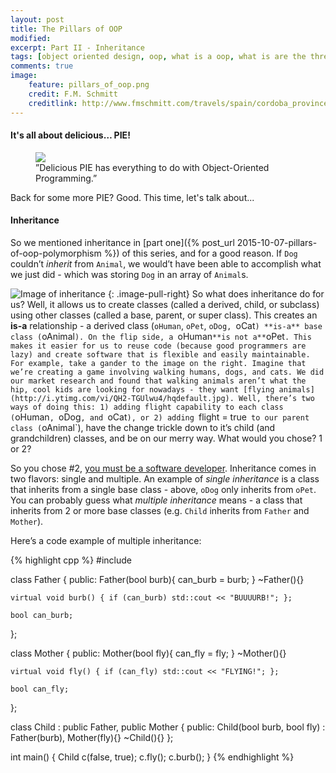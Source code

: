 ```yaml
---
layout: post
title: The Pillars of OOP
modified:
excerpt: Part II - Inheritance
tags: [object oriented design, oop, what is a oop, what is are the three pillars of object oriented design, encapsulation, polymorpish, inheritance, oop in c++, PIE, three pillars of oop, tutorial on OOP, programming, programming languages]
comments: true
image:
    feature: pillars_of_oop.png
    credit: F.M. Schmitt
    creditlink: http://www.fmschmitt.com/travels/spain/cordoba_province/cordoba-mosque/FirstExpansion.html
---
```


#### It's all about delicious… PIE!

<figure>
    <a href="http://www.epicurious.com/images/articlesguides/seasonalcooking/winter/key-lime-pie.jpg"><img src="http://www.epicurious.com/images/articlesguides/seasonalcooking/winter/key-lime-pie.jpg"></a>
    <figcaption>”Delicious PIE has everything to do with Object-Oriented Programming.”</figcaption>
</figure>

Back for some more PIE? Good. This time, let's talk about...

#### Inheritance

So we mentioned inheritance in [part one]({% post_url 2015-10-07-pillars-of-oop-polymorphism %}) of this series, and for a good reason. If `Dog` couldn’t *inherit* from `Animal`, we would’t have been able to accomplish what we just did   - which was storing `Dog` in an array of `Animal`s.

![Image of inheritance](http://www.derekyu.com/tigs/forums/tutorials/gmtut/gmtut-008.png)
{: .image-pull-right}
So what does inheritance do for us? Well, it allows us to create classes (called a derived, child, or subclass) using other classes (called a base, parent, or super class). This creates an **is-a** relationship - a derived class (`oHuman`, `oPet`, `oDog, `oCat`) **is-a** base class (`oAnimal`). On the flip side, a `oHuman` **is not a** `oPet`. This makes it easier for us to reuse code (because good programmers are lazy) and create software that is flexible and easily maintainable. For example, take a gander to the image on the right. Imagine that we’re creating a game involving walking humans, dogs, and cats. We did our market research and found that walking animals aren’t what the hip, cool kids are looking for nowadays - they want [flying animals](http://i.ytimg.com/vi/QH2-TGUlwu4/hqdefault.jpg). Well, there’s two ways of doing this: 1) adding flight capability to each class (`oHuman`, `oDog`, and `oCat`), or 2) adding `flight = true` to our parent class (`oAnimal`), have the change trickle down to it’s child (and grandchildren) classes, and be on our merry way. What would you chose? 1 or 2?

So you chose #2, [you must be a software developer](https://bintrayblog.files.wordpress.com/2013/10/lazyness.jpg?w=630). Inheritance comes in two flavors: single and multiple. An example of *single inheritance* is a class that inherits from a single base class - above, `oDog` only inherits from `oPet`. You can probably guess what *multiple inheritance* means - a class that inherits from 2 or more base classes (e.g. `Child` inherits from `Father` and `Mother`).

Here’s a code example of multiple inheritance:

{% highlight cpp %}
#include <iostream>

class Father
{
public:
    Father(bool burb){ can_burb = burb; }
    ~Father(){}

    virtual void burb() { if (can_burb) std::cout << "BUUUURB!"; };

    bool can_burb;
};

class Mother
{
public:
    Mother(bool fly){ can_fly = fly; }
    ~Mother(){}

    virtual void fly() { if (can_fly) std::cout << "FLYING!"; };

    bool can_fly;
};

class Child : public Father,
	      public Mother
{
public:
    Child(bool burb, bool fly)
        : Father(burb),
          Mother(fly){}
    ~Child(){}
};

int main() {
    Child c(false, true);
    c.fly();
    c.burb();
}
{% endhighlight %}

 
